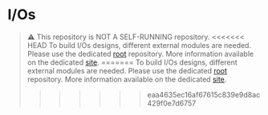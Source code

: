 # I/Os

> :warning: This repository is NOT A SELF-RUNNING repository.
<<<<<<< HEAD
> To build I/Os designs, different external modules are needed. Please use the dedicated [root](https://github.com/herd-ware/root) repository. More information available on the dedicated [site](https://herd-ware.github.io/).
=======
> To build I/Os designs, different external modules are needed. Please use the dedicated [root](https://gitlab.com/herd-ware/root) repository. More information available on the dedicated [site]().
>>>>>>> eaa4635ec16af67615c839e9d8ac429f0e7d6757
